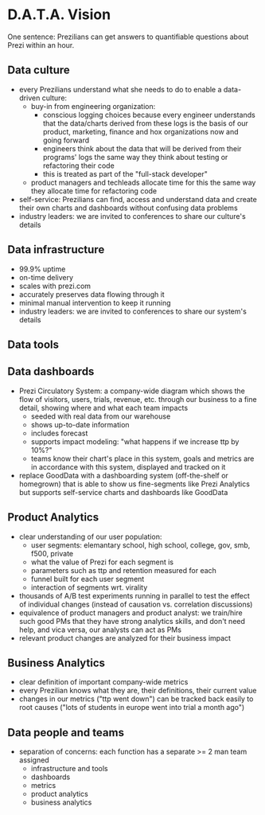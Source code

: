 D.A.T.A. Vision
===============

One sentence: Prezilians can get answers to quantifiable questions about Prezi within an hour.

Data culture
------------
- every Prezilians understand what she needs to do to enable a data-driven culture:
    - buy-in from engineering organization:
        - conscious logging choices because every engineer understands that the data/charts derived from these logs is the basis of our product, marketing, finance and hox organizations now and going forward
        - engineers think about the data that will be derived from their programs' logs the same way they think about testing or refactoring their code
        - this is treated as part of the "full-stack developer"
    - product managers and techleads allocate time for this the same way they allocate time for refactoring code
- self-service: Prezilians can find, access and understand data and create their own charts and dashboards without confusing data problems
- industry leaders: we are invited to conferences to share our culture's details

Data infrastructure
-------------------
- 99.9% uptime
- on-time delivery
- scales with prezi.com
- accurately preserves data flowing through it
- minimal manual intervention to keep it running
- industry leaders: we are invited to conferences to share our system's details

Data tools
----------

Data dashboards
---------------
- Prezi Circulatory System: a company-wide diagram which shows the flow of visitors, users, trials, revenue, etc. through our business to a fine detail, showing where and what each team impacts
    - seeded with real data from our warehouse
    - shows up-to-date information
    - includes forecast
    - supports impact modeling: "what happens if we increase ttp by 10%?"
    - teams know their chart's place in this system, goals and metrics are in accordance with this system, displayed and tracked on it
- replace GoodData with a dashboarding system (off-the-shelf or homegrown) that is able to show us fine-segments like Prezi Analytics but supports self-service charts and dashboards like GoodData

Product Analytics
-----------------
- clear understanding of our user population:
    - user segments: elemantary school, high school, college, gov, smb, f500, private
    - what the value of Prezi for each segment is
    - parameters such as ttp and retention measured for each
    - funnel built for each user segment
    - interaction of segments wrt. virality
- thousands of A/B test experiments running in parallel to test the effect of individual changes (instead of causation vs. correlation discussions)
- equivalence of product managers and product analyst: we train/hire such good PMs that they have strong analytics skills, and don't need help, and vica versa, our analysts can act as PMs
- relevant product changes are analyzed for their business impact

Business Analytics
------------------
- clear definition of important company-wide metrics
- every Prezilian knows what they are, their definitions, their current value
- changes in our metrics ("ttp went down") can be tracked back easily to root causes ("lots of students in europe went into trial a month ago")

Data people and teams
---------------------
- separation of concerns: each function has a separate >= 2 man team assigned
    - infrastructure and tools
    - dashboards
    - metrics
    - product analytics
    - business analytics
